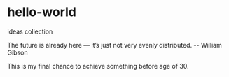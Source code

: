 # hello-world
ideas collection


The future is already here — it’s just not very evenly distributed. -- William Gibson

This is my final chance to achieve something before age of 30.
